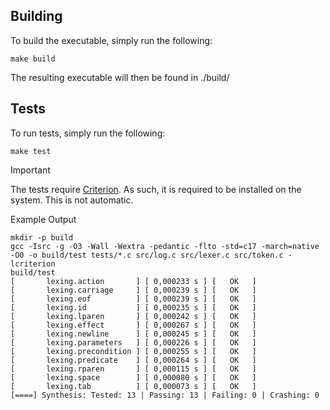 
## Building
To build the executable, simply run the following:
```
make build
```
The resulting executable will then be found in ./build/

## Tests
To run tests, simply run the following:
```
make test
```
> [!IMPORTANT]
> The tests require [Criterion](https://github.com/Snaipe/Criterion). As such, it is required to be installed on the system. This is not automatic.

Example Output
```
mkdir -p build
gcc -Isrc -g -O3 -Wall -Wextra -pedantic -flto -std=c17 -march=native -O0 -o build/test tests/*.c src/log.c src/lexer.c src/token.c -lcriterion
build/test
[       lexing.action       ] [ 0,000233 s ] [   OK   ]
[       lexing.carriage     ] [ 0,000239 s ] [   OK   ]
[       lexing.eof          ] [ 0,000239 s ] [   OK   ]
[       lexing.id           ] [ 0,000235 s ] [   OK   ]
[       lexing.lparen       ] [ 0,000242 s ] [   OK   ]
[       lexing.effect       ] [ 0,000267 s ] [   OK   ]
[       lexing.newline      ] [ 0,000245 s ] [   OK   ]
[       lexing.parameters   ] [ 0,000226 s ] [   OK   ]
[       lexing.precondition ] [ 0,000255 s ] [   OK   ]
[       lexing.predicate    ] [ 0,000264 s ] [   OK   ]
[       lexing.rparen       ] [ 0,000115 s ] [   OK   ]
[       lexing.space        ] [ 0,000080 s ] [   OK   ]
[       lexing.tab          ] [ 0,000073 s ] [   OK   ]
[====] Synthesis: Tested: 13 | Passing: 13 | Failing: 0 | Crashing: 0 
```
